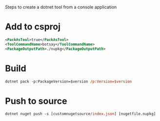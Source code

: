 Steps to create a dotnet tool from a console application

# Add to csproj

```xml
<PackAsTool>true</PackAsTool>
<ToolCommandName>botsay</ToolCommandName>
<PackageOutputPath>./nupkg</PackageOutputPath>
```

# Build

```ps
dotnet pack -p:PackageVersion=$version /p:Version=$version
```

# Push to source

```ps
dotnet nuget push -s [customnugetsource/index.json] [nugetfile.nupkg]
```